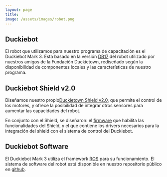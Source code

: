 ```yaml
---
layout: page
title:
image: /assets/images/robot.png
---
```


## Duckiebot

El robot que utilizamos para nuestro programa de capacitación es el Duckiebot Mark 3. Esta basado en la versión <a href="https://docs.duckietown.com/daffy/opmanual-duckiebot/preliminaries_hardware/get_hardware/index.html#acquiring-the-parts-for-a-db17" target="blank">DB17</a> del robot utilizado por nuestros amigos de la Fundación Duckietown, rediseñado según la disponibilidad de componentes locales y las características de nuestro programa.

<!--
<div class="row">
	<div class="5u 12u$(small)">
		<img src="/assets/images/robot1.jpg" />
	</div>
	<div class="7u$ 12u$(small)">
		<p>El robot que utilizamos para nuestro programa de capacitación es el Duckiebot Mark 3. Esta basado en la versión <a href="https://docs.duckietown.com/daffy/opmanual-duckiebot/preliminaries_hardware/get_hardware/index.html#acquiring-the-parts-for-a-db17" target="blank">DB17</a> del robot utilizado por nuestros amigos de la Fundación Duckietown, rediseñado según la disponibilidad de componentes locales y las características de nuestro programa.</p>
	</div>

</div>
<br>
-->

## Duckiebot Shield v2.0

Diseñamos nuestro propio<a href="https://github.com/Duckietown-Chile/duckietown_arduino/tree/master/pcb" target="blank">Duckietown Shield v2.0</a>, que permite el control de los motores, y ofrece la posibilidad de integrar otros sensores para aumentar las capacidades del robot. 

En conjunto con el Shield, se diseñaron: el <a href="https://github.com/Duckietown-Chile/duckietown_arduino" target="blank">firmware</a> que habilita las funcionalidades del Shield, y el que contiene los drivers necesarios para la integración del shield con el sistema de control del Duckiebot.

## Duckiebot Software
El Duckiebot Mark 3 utiliza el framework <a href="https://www.ros.org" target="blank">ROS</a> para su funcionamiento. El sistema de software del robot está disponible en nuestro repositorio público en <a href="https://github.com/Duckietown-Chile/Software" target="blank">github</a>.





